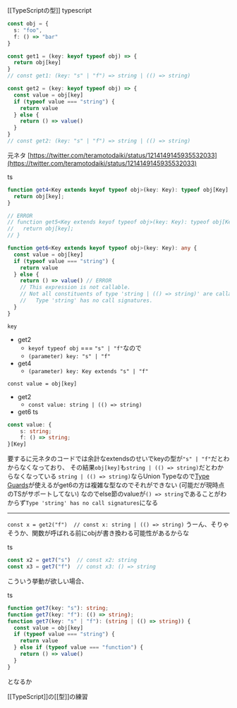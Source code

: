 
[[TypeScriptの型]]
typescript

```typescript
const obj = {
  s: "foo",
  f: () => "bar"
}

const get1 = (key: keyof typeof obj) => {
  return obj[key]
}
// const get1: (key: "s" | "f") => string | (() => string)

const get2 = (key: keyof typeof obj) => {
  const value = obj[key]
  if (typeof value === "string") {
    return value
  } else {
    return () => value()
  }
}
// const get2: (key: "s" | "f") => string | (() => string)
```


元ネタ [https://twitter.com/teramotodaiki/status/1214149145935532033](https://twitter.com/teramotodaiki/status/1214149145935532033)

ts

```typescript
function get4<Key extends keyof typeof obj>(key: Key): typeof obj[Key] {
  return obj[key];
}

// ERROR
// function get5<Key extends keyof typeof obj>(key: Key): typeof obj[Key] extends string ? string : () => string {
//   return obj[key];
// }

function get6<Key extends keyof typeof obj>(key: Key): any {
  const value = obj[key]
  if (typeof value === "string") {
    return value
  } else {
    return () => value() // ERROR
    // This expression is not callable.
    // Not all constituents of type 'string | (() => string)' are callable.
    //   Type 'string' has no call signatures.
  }
}
```


`key`
- get2
    - `keyof typeof obj` === `"s" | "f"`なので
    - `(parameter) key: "s" | "f"`
- get4
    - `(parameter) key: Key extends "s" | "f"`

`const value = obj[key]`
- get2
    - `const value: string | (() => string)`
- get6
ts

```typescript
const value: {
    s: string;
    f: () => string;
}[Key]
```


要するに元ネタのコードでは余計なextendsのせいでkeyの型が`"s" | "f"`だとわからなくなっており、
その結果`obj[key]`も`string | (() => string)`だとわからなくなっている
`string | (() => string)`ならUnion Typeなので[Type Guards](https://www.typescriptlang.org/docs/handbook/advanced-types.html#type-guards-and-differentiating-types)が使えるがget6の方は複雑な型なのでそれができない
(可能だが現時点のTSがサポートしてない)
なのでelse節のvalueが`() => string`であることがわからず`Type 'string' has no call signatures`になる

---

`const x = get2("f")  // const x: string | (() => string)`
うーん、そりゃそうか、関数が呼ばれる前にobjが書き換わる可能性があるからな

ts

```typescript
const x2 = get7("s")  // const x2: string
const x3 = get7("f")  // const x3: () => string
```

こういう挙動が欲しい場合、

ts

```typescript
function get7(key: "s"): string;
function get7(key: "f"): (() => string);
function get7(key: "s" | "f"): (string | (() => string)) {
  const value = obj[key]
  if (typeof value === "string") {
    return value
  } else if (typeof value === "function") {
    return () => value()
  }
}
```

となるか

[[TypeScript]]の[[型]]の練習
